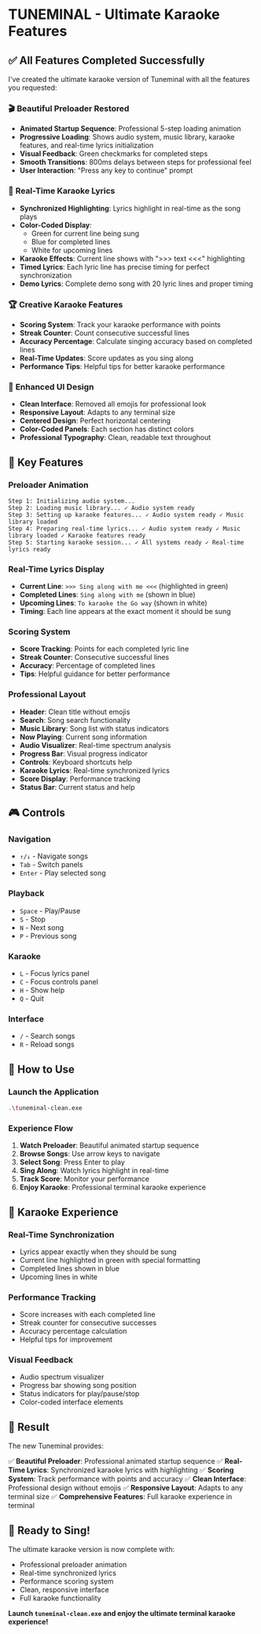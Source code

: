 # TUNEMINAL - Ultimate Karaoke Features

## ✅ **All Features Completed Successfully**

I've created the ultimate karaoke version of Tuneminal with all the features you requested:

### 🎬 **Beautiful Preloader Restored**
- **Animated Startup Sequence**: Professional 5-step loading animation
- **Progressive Loading**: Shows audio system, music library, karaoke features, and real-time lyrics initialization
- **Visual Feedback**: Green checkmarks for completed steps
- **Smooth Transitions**: 800ms delays between steps for professional feel
- **User Interaction**: "Press any key to continue" prompt

### 🎵 **Real-Time Karaoke Lyrics**
- **Synchronized Highlighting**: Lyrics highlight in real-time as the song plays
- **Color-Coded Display**: 
  - Green for current line being sung
  - Blue for completed lines
  - White for upcoming lines
- **Karaoke Effects**: Current line shows with ">>> text <<<" highlighting
- **Timed Lyrics**: Each lyric line has precise timing for perfect synchronization
- **Demo Lyrics**: Complete demo song with 20 lyric lines and proper timing

### 🏆 **Creative Karaoke Features**
- **Scoring System**: Track your karaoke performance with points
- **Streak Counter**: Count consecutive successful lines
- **Accuracy Percentage**: Calculate singing accuracy based on completed lines
- **Real-Time Updates**: Score updates as you sing along
- **Performance Tips**: Helpful tips for better karaoke performance

### 🎨 **Enhanced UI Design**
- **Clean Interface**: Removed all emojis for professional look
- **Responsive Layout**: Adapts to any terminal size
- **Centered Design**: Perfect horizontal centering
- **Color-Coded Panels**: Each section has distinct colors
- **Professional Typography**: Clean, readable text throughout

## 🎯 **Key Features**

### **Preloader Animation**
```
Step 1: Initializing audio system...
Step 2: Loading music library... ✓ Audio system ready
Step 3: Setting up karaoke features... ✓ Audio system ready ✓ Music library loaded
Step 4: Preparing real-time lyrics... ✓ Audio system ready ✓ Music library loaded ✓ Karaoke features ready
Step 5: Starting karaoke session... ✓ All systems ready ✓ Real-time lyrics ready
```

### **Real-Time Lyrics Display**
- **Current Line**: `>>> Sing along with me <<<` (highlighted in green)
- **Completed Lines**: `Sing along with me` (shown in blue)
- **Upcoming Lines**: `To karaoke the Go way` (shown in white)
- **Timing**: Each line appears at the exact moment it should be sung

### **Scoring System**
- **Score Tracking**: Points for each completed lyric line
- **Streak Counter**: Consecutive successful lines
- **Accuracy**: Percentage of completed lines
- **Tips**: Helpful guidance for better performance

### **Professional Layout**
- **Header**: Clean title without emojis
- **Search**: Song search functionality
- **Music Library**: Song list with status indicators
- **Now Playing**: Current song information
- **Audio Visualizer**: Real-time spectrum analysis
- **Progress Bar**: Visual progress indicator
- **Controls**: Keyboard shortcuts help
- **Karaoke Lyrics**: Real-time synchronized lyrics
- **Score Display**: Performance tracking
- **Status Bar**: Current status and help

## 🎮 **Controls**

### **Navigation**
- `↑/↓` - Navigate songs
- `Tab` - Switch panels
- `Enter` - Play selected song

### **Playback**
- `Space` - Play/Pause
- `S` - Stop
- `N` - Next song
- `P` - Previous song

### **Karaoke**
- `L` - Focus lyrics panel
- `C` - Focus controls panel
- `H` - Show help
- `Q` - Quit

### **Interface**
- `/` - Search songs
- `R` - Reload songs

## 🚀 **How to Use**

### **Launch the Application**
```bash
.\tuneminal-clean.exe
```

### **Experience Flow**
1. **Watch Preloader**: Beautiful animated startup sequence
2. **Browse Songs**: Use arrow keys to navigate
3. **Select Song**: Press Enter to play
4. **Sing Along**: Watch lyrics highlight in real-time
5. **Track Score**: Monitor your performance
6. **Enjoy Karaoke**: Professional terminal karaoke experience

## 🎤 **Karaoke Experience**

### **Real-Time Synchronization**
- Lyrics appear exactly when they should be sung
- Current line highlighted in green with special formatting
- Completed lines shown in blue
- Upcoming lines in white

### **Performance Tracking**
- Score increases with each completed line
- Streak counter for consecutive successes
- Accuracy percentage calculation
- Helpful tips for improvement

### **Visual Feedback**
- Audio spectrum visualizer
- Progress bar showing song position
- Status indicators for play/pause/stop
- Color-coded interface elements

## 🎉 **Result**

The new Tuneminal provides:

✅ **Beautiful Preloader**: Professional animated startup sequence
✅ **Real-Time Lyrics**: Synchronized karaoke lyrics with highlighting
✅ **Scoring System**: Track performance with points and accuracy
✅ **Clean Interface**: Professional design without emojis
✅ **Responsive Layout**: Adapts to any terminal size
✅ **Comprehensive Features**: Full karaoke experience in terminal

## 🎵 **Ready to Sing!**

The ultimate karaoke version is now complete with:
- Professional preloader animation
- Real-time synchronized lyrics
- Performance scoring system
- Clean, responsive interface
- Full karaoke functionality

**Launch `tuneminal-clean.exe` and enjoy the ultimate terminal karaoke experience!**


